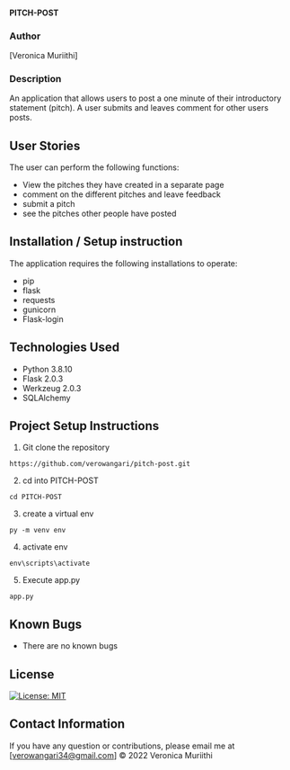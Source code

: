 #### PITCH-POST
### Author

[Veronica Muriithi]

### Description
An application that allows users to post a one minute of their introductory statement (pitch). A user submits and leaves comment for other users posts.

## User Stories
The user can perform the following functions:

-  View the pitches they have created in a separate page 
-  comment on the different pitches and leave feedback
-  submit a pitch
-  see the pitches other people have posted

## Installation / Setup instruction
The application requires the following installations to operate:
- pip
- flask
- requests
- gunicorn
- Flask-login

## Technologies Used
- Python 3.8.10
- Flask 2.0.3
- Werkzeug 2.0.3
- SQLAlchemy

## Project Setup Instructions
1) Git clone the repository 
```
https://github.com/verowangari/pitch-post.git
```
2. cd into  PITCH-POST
```
cd PITCH-POST
```
3. create a virtual env
```
py -m venv env
```
4. activate env
```
env\scripts\activate
```
5. Execute app.py
```
app.py
```

## Known Bugs
- There are no known bugs

## License
[![License: MIT](https://img.shields.io/badge/License-MIT-yellow.svg)](https://opensource.org/licenses/MIT)

## Contact Information 

If you have any question or contributions, please email me at [verowangari34@gmail.com]
© 2022 Veronica Muriithi

